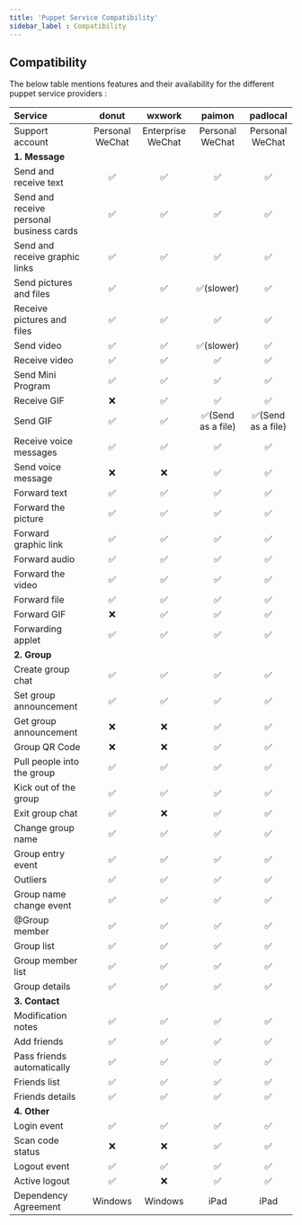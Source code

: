 ```yaml
---
title: 'Puppet Service Compatibility'
sidebar_label : Compatibility
---
```


## Compatibility

The below table mentions features and their availability for the different puppet service providers :

Service|donut|wxwork|paimon|padlocal
:---|:---:|:---:|:---:|:---:
Support account|Personal WeChat|Enterprise WeChat|Personal WeChat|Personal WeChat
**1. Message**|
Send and receive text|✅|✅|✅|✅
Send and receive personal business cards|✅|✅|✅|✅
Send and receive graphic links|✅|✅|✅|✅
Send pictures and files|✅|✅|✅(slower)|✅
Receive pictures and files|✅|✅|✅|✅
Send video|✅|✅|✅(slower)|✅
Receive video|✅|✅|✅|✅
Send Mini Program|✅|✅|✅|✅
Receive GIF|❌|✅|✅|✅
Send GIF|✅|✅|✅(Send as a file)|✅(Send as a file)
Receive voice messages|✅|✅|✅|✅
Send voice message|❌|❌|✅|✅
Forward text|✅|✅|✅|✅
Forward the picture|✅|✅|✅|✅
Forward graphic link|✅|✅|✅|✅
Forward audio|✅|✅|✅|✅
Forward the video|✅|✅|✅|✅
Forward file|✅|✅|✅|✅
Forward GIF|❌|✅|✅|✅
Forwarding applet|✅|✅|✅|✅
**2. Group**|
Create group chat|✅|✅|✅|✅
Set group announcement|✅|✅|✅|✅
Get group announcement|❌|❌|✅|✅
Group QR Code|❌|❌|✅|✅
Pull people into the group|✅|✅|✅|✅
Kick out of the group|✅|✅|✅|✅
Exit group chat|✅|❌|✅|✅
Change group name|✅|✅|✅|✅
Group entry event|✅|✅|✅|✅
Outliers|✅|✅|✅|✅
Group name change event|✅|✅|✅|✅
@Group member |✅|✅|✅|✅
Group list|✅|✅|✅|✅
Group member list|✅|✅|✅|✅
Group details|✅|✅|✅|✅
**3. Contact**|
Modification notes|✅|✅|✅|✅
Add friends|✅|✅|✅|✅
Pass friends automatically|✅|✅|✅|✅
Friends list|✅|✅|✅|✅
Friends details|✅|✅|✅|✅
**4. Other**|
Login event|✅|✅|✅|✅
Scan code status|❌|❌|✅|✅
Logout event|✅|✅|✅|✅
Active logout|✅|❌|✅|✅
Dependency Agreement|Windows|Windows|iPad|iPad
